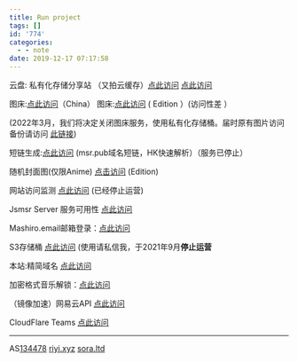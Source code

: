 ```yaml
---
title: Run project
tags: []
id: '774'
categories:
  - - note
date: 2019-12-17 07:17:58
---
```


云盘: 私有化存储分享站 （又拍云缓存）[点此访问](https://cdn.jioushan.top) [点此访问](https://cdn.riyi.xyz/)

图床:[点此访问](https://photo.riyi.xyz)（China） 图床:[点此访问](https://photo.jsmsr.com/) ( Edition ）(访问性差 ）

(2022年3月，我们将决定关闭图床服务，使用私有化存储桶。届时原有图片访问备份请访问 [此链接](https://github.com/jioushan/CDN/tree/master/images))

短链生成:[点此访问](https://url.msr.pub) (msr.pub域名短链，HK快速解析）（服务已停止）

随机封面图(仅限Anime) [点击访问](https://api.jsmsr.com/image) (Edition)

网站访问监测 [点此访问](https://zone.jioushan.xyz/) (已经停止运营)

Jsmsr Server 服务可用性 [点此访问](https://stats.uptimerobot.com/v7zAXuEBw1)

Mashiro.email邮箱登录：[点此访问](https://qiye.163.com/login/)

S3存储桶 [点此访问](http://s3.jioushan.top) (使用请私信我，于2021年9月**停止运营**

本站:精简域名 [点此访问](https://msr.pub)

加密格式音乐解锁：[点此访问](https://music.riyi.xyz)

（镜像加速）网易云API [点此访问](http://api.jsmsr.com/netease)

CloudFlare Teams [点此访问](http://jsmsr.cloudflareaccess.com/)

* * *

AS[134478](https://www.jsmsr.com) [riyi.xyz](https://riyi.xyz) [sora.ltd](https://www.sora.ltd)